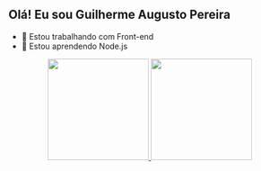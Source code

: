 ## Olá! Eu sou Guilherme Augusto Pereira

- 🔭 Estou trabalhando com Front-end
- 🌱 Estou aprendendo Node.js
<div align="center">
  <a href="https://github.com/guilhermeapgap">
  <img height="180em" src="https://github-readme-stats.vercel.app/api?username=guilhermeapgap&show_icons=true&theme=dracula&include_all_commits=true&count_private=true"/>
  <img height="180em" src="https://github-readme-stats.vercel.app/api/top-langs/?username=guilhermeapgap&layout=compact&langs_count=7&theme=dracula"/>
</div>
